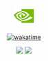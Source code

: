 
<!-- <img src="github-metrics.svg" alt="Snake logo">


Day 1, Day2, Day 3, Day 4, Day 5, Day 6, Day 8, DAY 9,  Day 10, Day 11, Day 12, Day 13, Day 14, Day 15




```cpp
struct BasicsInfo {
    std::string name = "João Leonardi";
    std::region = "Piaui, Brazil"
    std::string workingWith= "Embedded Systems and Artificial Intelligence";
};

struct AcademyInfo {
    std::string info1 = "2023 - Software Engineering(currently)";
    std::string info2 = "2019 - 2021 IT Technician";
    std::string info3 = "2016 - 2017 Advanced Computing";
    std::string info4 = "2015 - 2016 Basics Computing";
};
```
-->
<div align="center">
<img src="imgs/icons8-nvidia-48.png" alt="Snake logo">

[![wakatime](https://wakatime.com/badge/user/3e069972-32d4-4313-b701-da9af7893c22.svg)](https://wakatime.com/@3e069972-32d4-4313-b701-da9af7893c22)
</div>

<div align="center">
    
![](https://raw.githubusercontent.com/rexionmars/stats/master/generated/languages.svg#gh-dark-mode-only)
![](https://raw.githubusercontent.com/rexionmars/stats/master/generated/overview.svg#gh-dark-mode-only)

</div>
